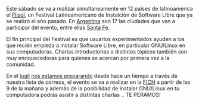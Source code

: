 <html><body><p>Este sábado se va a realizar simultaneamente en 12 países de latinoamérica el <a target="_blank" title="FLISOL" href="http://www.installfest.net/FliSol">Flisol</a>, un Festival Latinoamericano de Instalción de Software Libre que ya se realizó el año pasado. En <a target="_blank" title="FLISOL - Argentina" href="http://www.installfest.net/Argentina">Argentina</a> son 17 las ciudades que van a participar del evento, entre ellas <a target="_blank" title="FLISOL - Santa Fe" href="http://www.installfest.net/Argentina/SantaFe">Santa Fe</a>.



El fin principal del Festival es que usuarios experimentados ayuden a los que recién empieza a instalar Software Libre, en particular GNU/Linux en sus computadoras. Charlas introductorias a distintos tópicos también son muy enriquecedoras para quienes se acercan por primera vez a la comunidad.



En el <a title="LUGLi" target="_blank" href="http://www.lugli.org.ar/mediawiki/index.php/Portada">lugli</a> <a title="LUGLI - FLISOL" target="_blank" href="http://www.lugli.org.ar/mediawiki/index.php/Flisol_2006">nos estamos preparando</a> desde hace un tiempo a través de nuestra lista de correos, el evento se va a realizar en la <a target="_blank" title="FICH - UNL" href="http://fich.unl.edu.ar/">FICH</a> a partir de las 9 de la mañana y además de la posibilidad de instalar GNU/Linux en tu computadora podrás asistir a distintas charlas .. TE PERAMOS!</p></body></html>